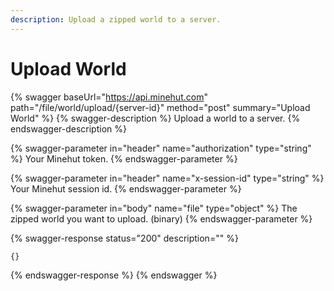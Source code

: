 ```yaml
---
description: Upload a zipped world to a server.
---
```


# Upload World

{% swagger baseUrl="https://api.minehut.com" path="/file/world/upload/{server-id}" method="post" summary="Upload World" %}
{% swagger-description %}
Upload a world to a server.
{% endswagger-description %}

{% swagger-parameter in="header" name="authorization" type="string" %}
Your Minehut token.
{% endswagger-parameter %}

{% swagger-parameter in="header" name="x-session-id" type="string" %}
Your Minehut session id.
{% endswagger-parameter %}

{% swagger-parameter in="body" name="file" type="object" %}
The zipped world you want to upload. (binary)
{% endswagger-parameter %}

{% swagger-response status="200" description="" %}
```
{}
```
{% endswagger-response %}
{% endswagger %}
